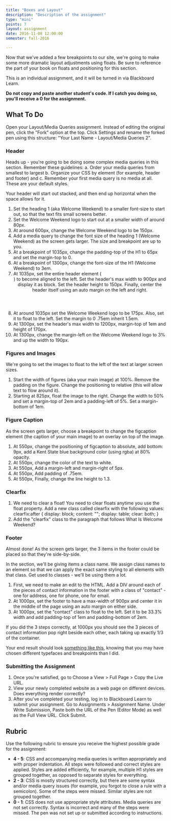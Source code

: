 ```yaml
---
title: "Boxes and Layout"
description: "Description of the assignment"
type: "mini"
points: 7
layout: assignment
date: 2016-11-08 12:00:00
semester: fall-2016

---
```


Now that we've added a few breakpoints to our site, we're going to make some more dramatic layout adjustments using floats.  Be sure to reference the part of your book on floats and positioning for this section.

This is an individual assignment, and it will be turned in via Blackboard Learn.  

**Do not copy and paste another student's code.  If I catch you doing so, you'll receive a 0 for the assignment.**

## What To Do

Open your Layout/Media Queries assignment.  Instead of editing the original pen, click the "Fork" option at the top.  Click Settings and rename the forked pen using this structure: "Your Last Name - Layout/Media Queries 2".

### Header

Heads up - you're going to be doing some complex media queries in this section.  Remember these guidelines:  a. Order your media queries from smallest to largest  b. Organize your CSS by element (for example, header and footer)  and  c. Remember your first media query is no media at all.  These are your default styles.

Your header will start out stacked, and then end up horizontal when the space allows for it.

1.  Set the heading 1 (aka Welcome Weekend) to a smaller font-size to start out, so that the text fits small screens better.  
2. Set the Welcome Weekend logo to start out at a smaller width of around 80px.
3. At around 600px, change the Welcome Weekend logo to be 150px.
4.  Add a media query to change the font size of the heading 1 (Welcome Weekend) as the screen gets larger.  The size and breakpoint are up to you.
5. At a breakpoint of 1035px, change the padding-top of the H1 to 65px and set the margin-top to 0.
6. At a breakpoint of 1300px, change the font-size of the H1 (Welcome Weekend) to 3em.
7. At 1035px, set the entire header element (<HEADER>) to become aligned to the left.  Set the header's max width to 900px and display it as block.  Set the header height to 150px.  Finally, center the header itself using an auto margin on the left and right.
8. At around 1035px set the Welcome Weekend logo to be 175px.  Also, set it to float to the left.  Set the margin to 0 .75em inherit 1.5em.
9. At 1300px, set the header's max width to 1200px, margin-top of 1em and height of 170px.
10. At 1300px, change the margin-left on the Welcome Weekend logo to 3% and up the width to 190px.


### Figures and Images

We're going to set the images to float to the left of the text at larger screen sizes.

1. Start the width of figures (aka your main image) at 100%.  Remove the padding on the figure.  Change the positioning to relative (this will allow text to flow around it).
2. Starting at 825px, float the image to the right.  Change the width to 50% and set a margin-top of 2em and a padding-left of 5%.  Set a margin-bottom of 1em.

### Figure Caption

As the screen gets larger, choose a breakpoint to change the figcaption element (the caption of your main image) to an overlay on top of the image.  

1.  At 550px, change the positioning of figcaption to absolute, add bottom: 9px, add a Kent State blue background color (using rgba) at 80% opacity.  
2.  At 550px, change the color of the text to white.  
3.  At 550px, Add a margin-left and margin-right of 5px.  
4.  At 550px, Add padding of .75em.  
5.  At 550px, Finally, change the line height to 1.3.


### Clearfix

1.  We need to clear a float!  You need to clear floats anytime you use the float property.  Add a new class called clearfix with the following values:
clearfix:after {
  display: block;
  content: "";
  display: table;
  clear: both;
}
2.  Add the "clearfix" class to the paragraph that follows What Is Welcome Weekend?


### Footer

Almost done!  As the screen gets larger, the 3 items in the footer could be placed so that they're side-by-side.

In the section, we'll be giving items a class name.  We assign class names to an element so that we can apply the exact same styling to all elements with that class.  Get used to classes - we'll be using them a lot.

1. First, we need to make an edit to the HTML.  Add a DIV around each of the pieces of contact information in the footer with a class of "contact" - one for address, one for phone, one for email.
2. At 1000px, set the footer to have a max-width of 900px and center it in the middle of the page using an auto margin on either side.
3. At 1000px, set the "contact" class to float to the left.  Set it to be 33.3% width and add padding-top of 1em and padding-bottom of 2em.

If you did the 3 steps correctly, at 1000px you should see the 3 pieces of contact information pop right beside each other, each taking up exactly 1/3 of the container.

Your end result should look [something like this](/img/layout-screenshot.jpg), knowing that you may have chosen different typefaces and breakpoints than I did.

### Submitting the Assignment

1. Once you're satisfied, go to Choose a View > Full Page > Copy the Live URL.
2. View your newly completed website as a web page on different devices.  Does everything render correctly?
3. After you've completed your testing, log in to Blackboard Learn to submit your assignment.  Go to Assignments > Assignment Name.  Under Write Submission, Paste both the URL of the Pen (Editor Mode) as well as the Full View  URL.  Click Submit.

## Rubric

Use the following rubric to ensure you receive the highest possible grade for the assignment:

* **4 - 5**: CSS and accompanying media queries is written appropriately and with proper indentation.  All steps were followed and correct styles are applied.  Styles are added efficiently, for example, multiple H1 styles are grouped together, as opposed to separate styles for everything.  
* **2 - 3**: CSS is mostly structured correctly, but there are some syntax and/or media query issues (for example, you forgot to close a rule with a semicolon).  Some of the steps were missed.  Similar styles are not grouped together.
* **0 - 1**: CSS does not use appropriate style attributes.  Media queries are not set correctly.  Syntax is incorrect and many of the steps were missed. The pen was not set up or submitted according to instructions.
